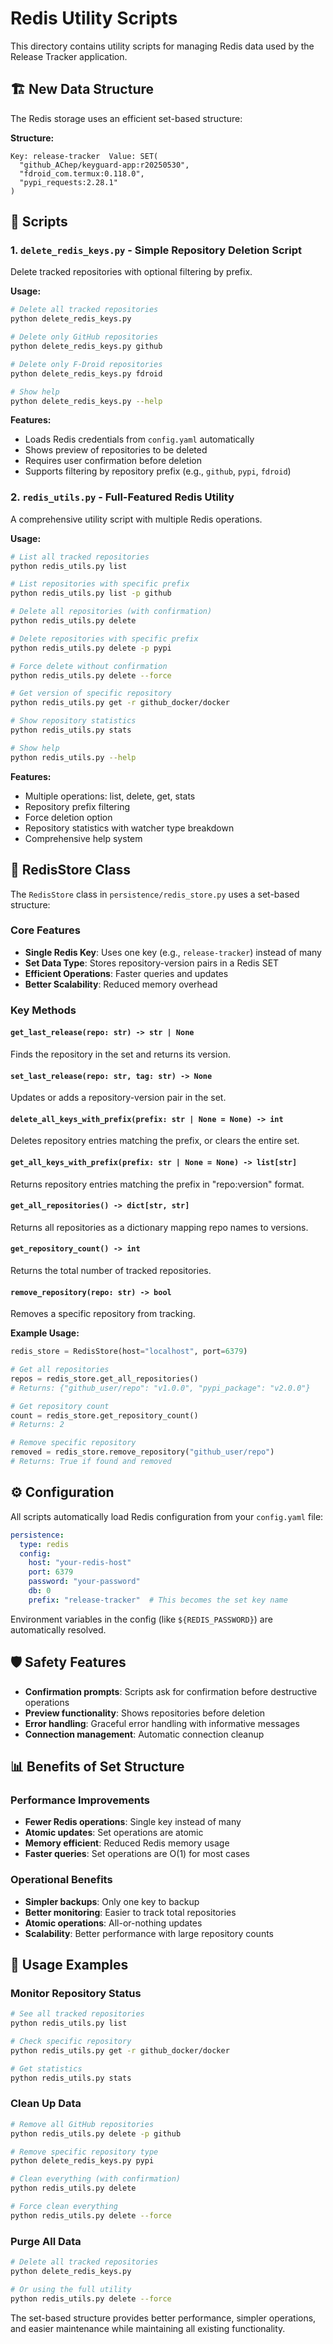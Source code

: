 # Redis Utility Scripts

This directory contains utility scripts for managing Redis data used by the Release Tracker application.

## 🏗️ **New Data Structure**

The Redis storage uses an efficient set-based structure:

**Structure:**
```
Key: release-tracker  Value: SET(
  "github_AChep/keyguard-app:r20250530",
  "fdroid_com.termux:0.118.0",
  "pypi_requests:2.28.1"
)
```

## 📜 **Scripts**

### 1. `delete_redis_keys.py` - Simple Repository Deletion Script

Delete tracked repositories with optional filtering by prefix.

**Usage:**
```bash
# Delete all tracked repositories
python delete_redis_keys.py

# Delete only GitHub repositories
python delete_redis_keys.py github

# Delete only F-Droid repositories
python delete_redis_keys.py fdroid

# Show help
python delete_redis_keys.py --help
```

**Features:**
- Loads Redis credentials from `config.yaml` automatically
- Shows preview of repositories to be deleted
- Requires user confirmation before deletion
- Supports filtering by repository prefix (e.g., `github`, `pypi`, `fdroid`)

### 2. `redis_utils.py` - Full-Featured Redis Utility

A comprehensive utility script with multiple Redis operations.

**Usage:**
```bash
# List all tracked repositories
python redis_utils.py list

# List repositories with specific prefix
python redis_utils.py list -p github

# Delete all repositories (with confirmation)
python redis_utils.py delete

# Delete repositories with specific prefix
python redis_utils.py delete -p pypi

# Force delete without confirmation
python redis_utils.py delete --force

# Get version of specific repository
python redis_utils.py get -r github_docker/docker

# Show repository statistics
python redis_utils.py stats

# Show help
python redis_utils.py --help
```

**Features:**
- Multiple operations: list, delete, get, stats
- Repository prefix filtering
- Force deletion option
- Repository statistics with watcher type breakdown
- Comprehensive help system

## 🔧 **RedisStore Class**

The `RedisStore` class in `persistence/redis_store.py` uses a set-based structure:

### Core Features

- **Single Redis Key**: Uses one key (e.g., `release-tracker`) instead of many
- **Set Data Type**: Stores repository-version pairs in a Redis SET
- **Efficient Operations**: Faster queries and updates
- **Better Scalability**: Reduced memory overhead

### Key Methods

#### `get_last_release(repo: str) -> str | None`
Finds the repository in the set and returns its version.

#### `set_last_release(repo: str, tag: str) -> None`
Updates or adds a repository-version pair in the set.

#### `delete_all_keys_with_prefix(prefix: str | None = None) -> int`
Deletes repository entries matching the prefix, or clears the entire set.

#### `get_all_keys_with_prefix(prefix: str | None = None) -> list[str]`
Returns repository entries matching the prefix in "repo:version" format.

#### `get_all_repositories() -> dict[str, str]`
Returns all repositories as a dictionary mapping repo names to versions.

#### `get_repository_count() -> int`
Returns the total number of tracked repositories.

#### `remove_repository(repo: str) -> bool`
Removes a specific repository from tracking.

**Example Usage:**
```python
redis_store = RedisStore(host="localhost", port=6379)

# Get all repositories
repos = redis_store.get_all_repositories()
# Returns: {"github_user/repo": "v1.0.0", "pypi_package": "v2.0.0"}

# Get repository count
count = redis_store.get_repository_count()
# Returns: 2

# Remove specific repository
removed = redis_store.remove_repository("github_user/repo")
# Returns: True if found and removed
```

## ⚙️ **Configuration**

All scripts automatically load Redis configuration from your `config.yaml` file:

```yaml
persistence:
  type: redis
  config:
    host: "your-redis-host"
    port: 6379
    password: "your-password"
    db: 0
    prefix: "release-tracker"  # This becomes the set key name
```

Environment variables in the config (like `${REDIS_PASSWORD}`) are automatically resolved.

## 🛡️ **Safety Features**

- **Confirmation prompts**: Scripts ask for confirmation before destructive operations
- **Preview functionality**: Shows repositories before deletion
- **Error handling**: Graceful error handling with informative messages
- **Connection management**: Automatic connection cleanup

## 📊 **Benefits of Set Structure**

### Performance Improvements
- **Fewer Redis operations**: Single key instead of many
- **Atomic updates**: Set operations are atomic
- **Memory efficient**: Reduced Redis memory usage
- **Faster queries**: Set operations are O(1) for most cases

### Operational Benefits
- **Simpler backups**: Only one key to backup
- **Better monitoring**: Easier to track total repositories
- **Atomic operations**: All-or-nothing updates
- **Scalability**: Better performance with large repository counts

## 🚀 **Usage Examples**

### Monitor Repository Status
```bash
# See all tracked repositories
python redis_utils.py list

# Check specific repository
python redis_utils.py get -r github_docker/docker

# Get statistics
python redis_utils.py stats
```

### Clean Up Data
```bash
# Remove all GitHub repositories
python redis_utils.py delete -p github

# Remove specific repository type
python delete_redis_keys.py pypi

# Clean everything (with confirmation)
python redis_utils.py delete

# Force clean everything
python redis_utils.py delete --force
```

### Purge All Data
```bash
# Delete all tracked repositories
python delete_redis_keys.py

# Or using the full utility
python redis_utils.py delete --force
```

The set-based structure provides better performance, simpler operations, and easier maintenance while maintaining all existing functionality.
